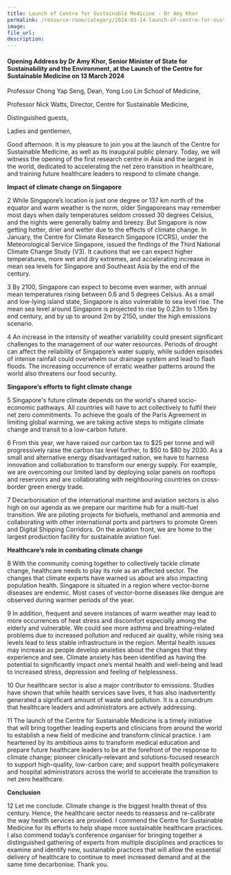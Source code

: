 ```yaml
---
title: Launch of Centre for Sustainable Medicine - Dr Amy Khor
permalink: /resource-room/category/2024-03-14-launch-of-centre-for-sustainable-medicine/
image:
file_url:
description:
---
```


#### Opening Address by Dr Amy Khor, Senior Minister of State for Sustainability and the Environment, at the Launch of the Centre for Sustainable Medicine on 13 March 2024

Professor Chong Yap Seng, Dean, Yong Loo Lin School of Medicine,

Professor Nick Watts, Director, Centre for Sustainable Medicine,

Distinguished guests,

Ladies and gentlemen,

  Good afternoon. It is my pleasure to join you at the launch of the Centre for Sustainable Medicine, as well as its inaugural public plenary. Today, we will witness the opening of the first research centre in Asia and the largest in the world, dedicated to accelerating the net zero transition in healthcare, and training future healthcare leaders to respond to climate change.

**Impact of climate change on Singapore**

2  While Singapore’s location is just one degree or 137 km north of the equator and warm weather is the norm, older Singaporeans may remember most days when daily temperatures seldom crossed 30 degrees Celsius, and the nights were generally balmy and breezy. But Singapore is now getting hotter, drier and wetter due to the effects of climate change. In January, the Centre for Climate Research Singapore (CCRS), under the Meteorological Service Singapore, issued the findings of the Third National Climate Change Study (V3). It cautions that we can expect higher temperatures, more wet and dry extremes, and accelerating increase in mean sea levels for Singapore and Southeast Asia by the end of the century.

3  By 2100, Singapore can expect to become even warmer, with annual mean temperatures rising between 0.6 and 5 degrees Celsius. As a small and low-lying island state, Singapore is also vulnerable to sea level rise. The mean sea level around Singapore is projected to rise by 0.23m to 1.15m by end century, and by up to around 2m by 2150, under the high emissions scenario.

4  An increase in the intensity of weather variability could present significant challenges to the management of our water resources. Periods of drought can affect the reliability of Singapore’s water supply, while sudden episodes of intense rainfall could overwhelm our drainage system and lead to flash floods. The increasing occurrence of erratic weather patterns around the world also threatens our food security.

**Singapore’s efforts to fight climate change**

5  Singapore's future climate depends on the world's shared socio-economic pathways. All countries will have to act collectively to fulfil their net zero commitments. To achieve the goals of the Paris Agreement in limiting global warming, we are taking active steps to mitigate climate change and transit to a low-carbon future.

6  From this year, we have raised our carbon tax to $25 per tonne and will progressively raise the carbon tax level further, to $50 to $80 by 2030. As a small and alternative energy disadvantaged nation, we have to harness innovation and collaboration to transform our energy supply. For example, we are overcoming our limited land by deploying solar panels on rooftops and reservoirs and are collaborating with neighbouring countries on cross-border green energy trade.

7  Decarbonisation of the international maritime and aviation sectors is also high on our agenda as we prepare our maritime hub for a multi-fuel transition. We are piloting projects for biofuels, methanol and ammonia and collaborating with other international ports and partners to promote Green and Digital Shipping Corridors. On the aviation front, we are home to the largest production facility for sustainable aviation fuel.

**Healthcare’s role in combating climate change**

8  With the community coming together to collectively tackle climate change, healthcare needs to play its role as an affected sector. The changes that climate experts have warned us about are also impacting population health. Singapore is situated in a region where vector-borne diseases are endemic. Most cases of vector-borne diseases like dengue are observed during warmer periods of the year.

9  In addition, frequent and severe instances of warm weather may lead to more occurrences of heat stress and discomfort especially among the elderly and vulnerable. We could see more asthma and breathing-related problems due to increased pollution and reduced air quality, while rising sea levels lead to less stable infrastructure in the region. Mental health issues may increase as people develop anxieties about the changes that they experience and see. Climate anxiety has been identified as having the potential to significantly impact one’s mental health and well-being and lead to increased stress, depression and feeling of helplessness.

10  Our healthcare sector is also a major contributor to emissions. Studies have shown that while health services save lives, it has also inadvertently generated a significant amount of waste and pollution. It is a conundrum that healthcare leaders and administrators are actively addressing.

11  The launch of the Centre for Sustainable Medicine is a timely initiative that will bring together leading experts and clinicians from around the world to establish a new field of medicine and transform clinical practice. I am heartened by its ambitious aims to transform medical education and prepare future healthcare leaders to be at the forefront of the response to climate change; pioneer clinically-relevant and solutions-focused research to support high-quality, low-carbon care; and support health policymakers and hospital administrators across the world to accelerate the transition to net zero healthcare.

**Conclusion**

12  Let me conclude. Climate change is the biggest health threat of this century. Hence, the healthcare sector needs to reassess and re-calibrate the way health services are provided. I commend the Centre for Sustainable Medicine for its efforts to help shape more sustainable healthcare practices. I also commend today’s conference organiser for bringing together a distinguished gathering of experts from multiple disciplines and practices to examine and identify new, sustainable practices that will allow the essential delivery of healthcare to continue to meet increased demand and at the same time decarbonise. Thank you.
